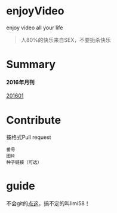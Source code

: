 # enjoyVideo
enjoy video all your life
> 人80%的快乐来自SEX，不要扼杀快乐

# Summary
#### 2016年月刊
[201601](https://github.com/limi58/enjoyVideo/blob/master/201601.md)  

# Contribute
按格式Pull request  
```
番号  
图片  
种子链接（可选）  
```

# guide
不会git的[点这](https://github.com/limi58/enjoyVideo/blob/master/guide/guide.md)，搞不定的叫limi58！
